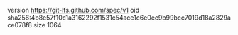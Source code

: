 version https://git-lfs.github.com/spec/v1
oid sha256:4b8e57f10c1a3162292f1531c54ace1c6e0ec9b99bcc7019d18a2829ace078f8
size 1064
